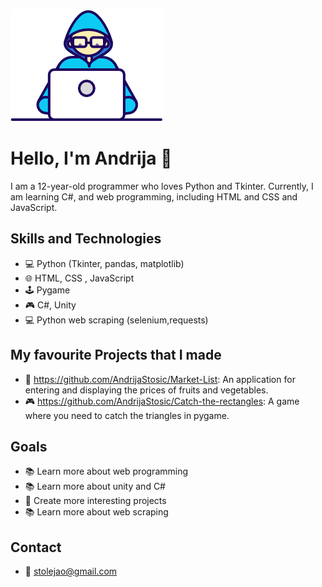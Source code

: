 ![gific](Developer.gif)




# Hello, I'm Andrija 👋



I am a 12-year-old programmer who loves Python and Tkinter. Currently, I am learning C#, and web programming, including HTML and CSS and JavaScript.

## Skills and Technologies
- 💻 Python (Tkinter, pandas, matplotlib)
- 🌐 HTML, CSS , JavaScript
- 🕹️ Pygame
- 🎮 C#, Unity
- 💻 Python web scraping (selenium,requests)
  


## My favourite Projects that I made
- 📝 https://github.com/AndrijaStosic/Market-List: An application for entering and displaying the prices of fruits and vegetables.
- 🎮 https://github.com/AndrijaStosic/Catch-the-rectangles: A game where you need to catch the triangles in pygame.

## Goals
- 📚 Learn more about web programming
- 📚 Learn more about unity and C#
- 🚀 Create more interesting projects
- 📚 Learn more about web scraping

## Contact
- 📧 stolejao@gmail.com
